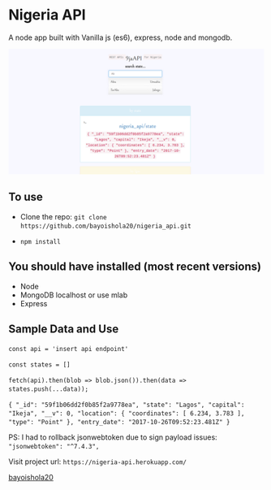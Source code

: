 # Nigeria API

A node app built with Vanilla js (es6), express, node and mongodb.

![Preview](https://github.com/bayoishola20/nigeria_api/blob/master/public/bayoishola20_nigeria_api.png "Preview")


## To use

* Clone the repo: `git clone https://github.com/bayoishola20/nigeria_api.git`

* `npm install`

## You should have installed (most recent versions)

* Node
* MongoDB localhost or use mlab
* Express

## Sample Data and Use

`const api = 'insert api endpoint'`

`const states = []`

`fetch(api).then(blob => blob.json()).then(data => states.push(...data));`

`{
    "_id": "59f1b06dd2f0b85f2a9778ea",
    "state": "Lagos",
    "capital": "Ikeja",
    "__v": 0,
    "location": {
        "coordinates": [
            6.234,
            3.783
        ],
        "type": "Point"
    },
    "entry_date": "2017-10-26T09:52:23.481Z"
}`

PS: I had to rollback jsonwebtoken due to sign payload issues: `"jsonwebtoken": "^7.4.3",`

Visit project url: `https://nigeria-api.herokuapp.com/`

[bayoishola20](github.bayoishola20.io)